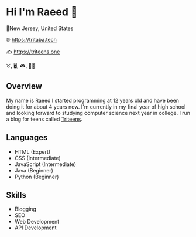 # Hi I'm Raeed 👋
📍New Jersey, United States

🌐 https://tritaba.tech

✍️ https://triteens.one

♉, 🖥️, 🎮, 🧑‍🎓

## Overview
My name is Raeed I started programming at 12 years old and have been doing it for about 4 years now. I'm currently in my final year of high school and looking forward to studying computer science next year in college. I run a blog for teens called [Triteens](https://triteens.one). 

## Languages
- HTML (Expert)
- CSS (Intermediate)
- JavaScript (Intermediate)
- Java (Beginner)
- Python (Beginner)

## Skills
- Blogging
- SEO
- Web Development
- API Development
